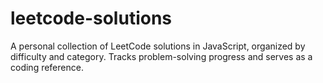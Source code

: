 # leetcode-solutions
A personal collection of LeetCode solutions in JavaScript, organized by difficulty and category. Tracks problem-solving progress and serves as a coding reference.
